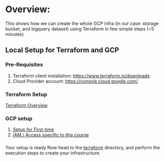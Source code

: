 
# Overview:
This shows how we can create the whole GCP infra (in our case: storage bucket, and bigquery dataset) using Terraform in few simple steps (~5 minutes)

## Local Setup for Terraform and GCP

### Pre-Requisites
1. Terraform client installation: https://www.terraform.io/downloads
2. Cloud Provider account: https://console.cloud.google.com/ 

### Terraform Setup
[Terraform Overview](terraform_overview.md)

### GCP setup
1. [Setup for First-time](gcp_overview.md#initial-setup)
2. [IAM / Access specific to this course](gcp_overview.md#setup-for-access)

###
Your setup is ready
Now head to the [terraform](terraform) directory, and perform the execution steps to create your infrastructure.
